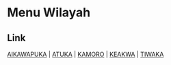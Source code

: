 # Menu Wilayah

## Link

[AIKAWAPUKA](https://github.com/gigit-pemilu/pemilu-2024-94-papua-tengah/tree/main/pilpres/hitung-suara/sub/94-papua-tengah/sub/04-mimika/sub/08-mimika-tengah/sub/2004-aikawapuka)
 | 
[ATUKA](https://github.com/gigit-pemilu/pemilu-2024-94-papua-tengah/tree/main/pilpres/hitung-suara/sub/94-papua-tengah/sub/04-mimika/sub/08-mimika-tengah/sub/2001-atuka)
 | 
[KAMORO](https://github.com/gigit-pemilu/pemilu-2024-94-papua-tengah/tree/main/pilpres/hitung-suara/sub/94-papua-tengah/sub/04-mimika/sub/08-mimika-tengah/sub/2005-kamoro)
 | 
[KEAKWA](https://github.com/gigit-pemilu/pemilu-2024-94-papua-tengah/tree/main/pilpres/hitung-suara/sub/94-papua-tengah/sub/04-mimika/sub/08-mimika-tengah/sub/2003-keakwa)
 | 
[TIWAKA](https://github.com/gigit-pemilu/pemilu-2024-94-papua-tengah/tree/main/pilpres/hitung-suara/sub/94-papua-tengah/sub/04-mimika/sub/08-mimika-tengah/sub/2002-tiwaka)

